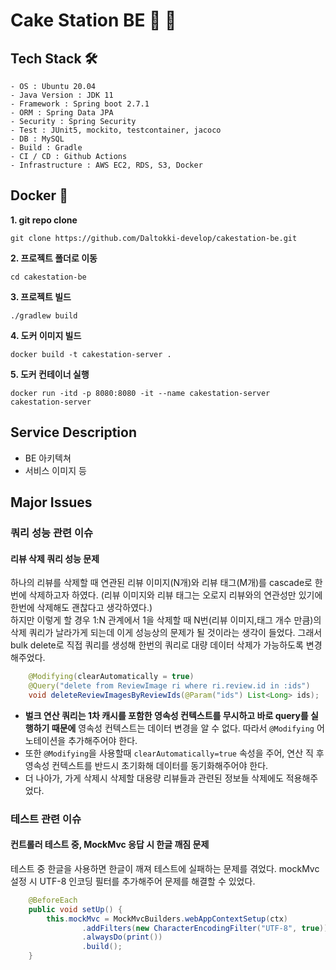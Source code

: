 # Cake Station BE 🍰 🚏
## Tech Stack 🛠

```
- OS : Ubuntu 20.04
- Java Version : JDK 11   
- Framework : Spring boot 2.7.1
- ORM : Spring Data JPA
- Security : Spring Security
- Test : JUnit5, mockito, testcontainer, jacoco
- DB : MySQL
- Build : Gradle
- CI / CD : Github Actions 
- Infrastructure : AWS EC2, RDS, S3, Docker 
```

## Docker 🐳
**1. git repo clone**
```
git clone https://github.com/Daltokki-develop/cakestation-be.git
```
**2. 프로젝트 폴더로 이동**
```
cd cakestation-be
```
**3. 프로젝트 빌드**
```
./gradlew build
```
**4. 도커 이미지 빌드**
```
docker build -t cakestation-server .
```
**5. 도커 컨테이너 실행**
```
docker run -itd -p 8080:8080 -it --name cakestation-server cakestation-server
```


## Service Description

- BE 아키텍쳐
- 서비스 이미지 등

## Major Issues

### 쿼리 성능 관련 이슈
#### 리뷰 삭제 쿼리 성능 문제
하나의 리뷰를 삭제할 때 연관된 리뷰 이미지(N개)와 리뷰 태그(M개)를 cascade로 한번에 삭제하고자 하였다. (리뷰 이미지와 리뷰 태그는 오로지 리뷰와의 연관성만 있기에 한번에 삭제해도 괜찮다고 생각하였다.)   
하지만 이렇게 할 경우 1:N 관계에서 1을 삭제할 때 N번(리뷰 이미지,태그 개수 만큼)의 삭제 쿼리가 날라가게 되는데 이게 성능상의 문제가 될 것이라는 생각이 들었다. 
그래서 bulk delete로 직접 쿼리를 생성해 한번의 쿼리로 대량 데이터 삭제가 가능하도록 변경해주었다. 

```java
    @Modifying(clearAutomatically = true)
    @Query("delete from ReviewImage ri where ri.review.id in :ids")
    void deleteReviewImagesByReviewIds(@Param("ids") List<Long> ids);
```

- **벌크 연산 쿼리는 1차 캐시를 포함한 영속성 컨텍스트를 무시하고 바로 query를 실행하기 때문에** 영속성 컨텍스트는 데이터 변경을 알 수 없다. 따라서 `@Modifying` 어노테이션을 추가해주어야 한다. 
- 또한 `@Modifying`을 사용할때 `clearAutomatically=true` 속성을 주어, 연산 직 후 영속성 컨텍스트를 반드시 초기화해 데이터를 동기화해주어야 한다.   
- 더 나아가, 가게 삭제시 삭제할 대용량 리뷰들과 관련된 정보들 삭제에도 적용해주었다.

### 테스트 관련 이슈
#### 컨트롤러 테스트 중, MockMvc 응답 시 한글 깨짐 문제   
테스트 중 한글을 사용하면 한글이 깨져 테스트에 실패하는 문제를 겪었다. mockMvc 설정 시 UTF-8 인코딩 필터를 추가해주어 문제를 해결할 수 있었다.   
```java
    @BeforeEach
    public void setUp() {
        this.mockMvc = MockMvcBuilders.webAppContextSetup(ctx)
                .addFilters(new CharacterEncodingFilter("UTF-8", true))
                .alwaysDo(print())
                .build();
    }
```

